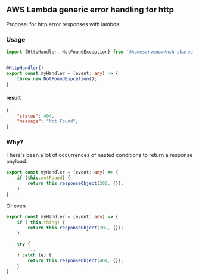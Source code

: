 ## AWS Lambda generic error handling for http

Proposal for http error responses with lambda

### Usage

```ts
import {HttpHandler, NotFoundException} from '@homeservenow/nsh-shared';


@HttpHandler()
export const myHandler = (event: any) => {
    throw new NotFoundExpcetion();
}
```

#### result

```json
{
    "status": 404,
    "message": "Not Found",
}
```

### Why? 

There's been a lot of occurrences of nested conditions to return a response payload. 

```ts
export const myHandler = (event: any) => {
    if (this.notFound) {
        return this.responseObject(202, {});
    }
}
```

Or even 

```ts
export const myHandler = (event: any) => {
    if (!this.thing) {
        return this.responseObject(202, {});
    }

    try {
        ...
    } catch (e) {
        return this.responseObject(404, {});
    }
}
```
